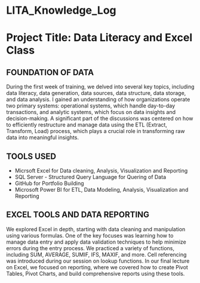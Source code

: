 # LITA_Knowledge_Log

# Project Title: Data Literacy and Excel Class

## FOUNDATION OF DATA
During the first week of training, we delved into several key topics, including data literacy, data generation, data sources, data structure, data storage, and data analysis. I gained an understanding of how organizations operate two primary systems: operational systems, which handle day-to-day transactions, and analytic systems, which focus on data insights and decision-making. A significant part of the discussions was centered on how to efficiently restructure and manage data using the ETL (Extract, Transform, Load) process, which plays a crucial role in transforming raw data into meaningful insights.


## TOOLS USED
- Micrsoft Excel for Data cleaning, Analysis, Visualization and Reporting
- SQL Server - Structured Query Language for Quering of Data
- GitHub for Portfolio Building
- Microsoft Power BI for ETL, Data Modeling, Analysis, Visualization and Reporting
  

## EXCEL TOOLS AND DATA REPORTING
We explored Excel in depth, starting with data cleaning and manipulation using various formulas. One of the key focuses was learning how to manage data entry and apply data validation techniques to help minimize errors during the entry process. We practiced a variety of functions, including SUM, AVERAGE, SUMIF, IFS, MAXIF, and more. Cell referencing was introduced during our session on lookup functions. In our final lecture on Excel, we focused on reporting, where we covered how to create Pivot Tables, Pivot Charts, and build comprehensive reports using these tools.

